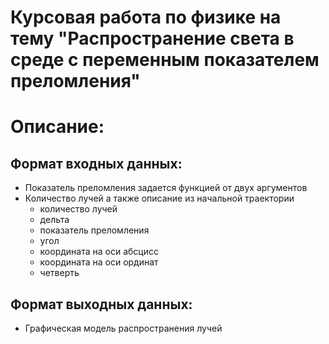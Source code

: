 # Курсовая работа по физике на тему "Распространение света в среде с переменным показателем преломления"

# Описание:

## Формат входных данных:

* Показатель преломления задается функцией от двух аргументов
* Количество лучей а также описание из начальной траектории
   * количество лучей
   * дельта
   * показатель преломления
   * угол
   * координата на оси абсцисс
   * координата на оси ординат
   * четверть
 

## Формат выходных данных:
 
* Графическая модель распространения лучей 
  
